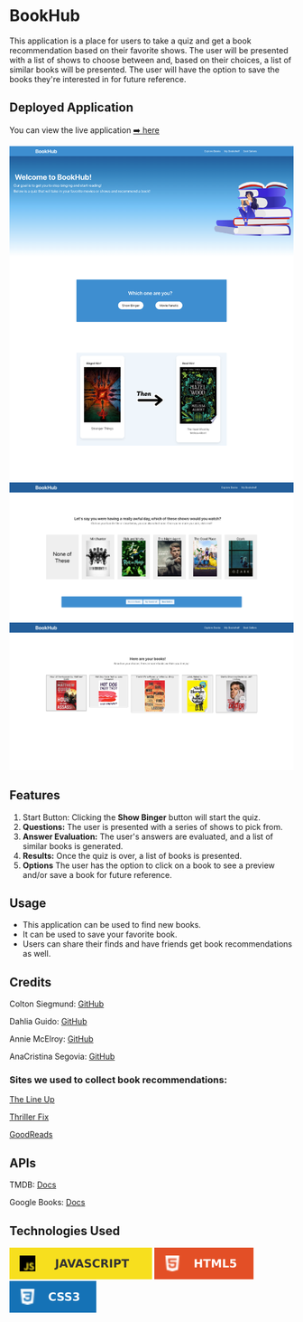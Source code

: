 # BookHub

This application is a place for users to take a quiz and get a book recommendation based on their favorite shows.
The user will be presented with a list of shows to choose between and, based on their choices, a list of similar books will be presented. The user will have the option to save the books they're interested in for future reference.


## Deployed Application
You can view the live application
[➡️ here](https://cyphernyx.github.io/BookHub/)

![Home Page](./assets/images/HomePage.png )
![Quiz Page](./assets/images/QuizPage.png)
![Results Page](./assets/images/ResultsPage.png)

## Features

1. Start Button: Clicking the **Show Binger** button will start the quiz.
2. **Questions:** The user is presented with a series of shows to pick from.
3. **Answer Evaluation:** The user's answers are evaluated, and a list of similar books is generated.
4. **Results:** Once the quiz is over, a list of books is presented.
5. **Options** The user has the option to click on a book to see a preview and/or save a book for future reference.


## Usage

- This application can be used to find new books.
- It can be used to save your favorite book.
- Users can share their finds and have friends get book recommendations as well.

## Credits
Colton Siegmund: [GitHub](https://github.com/ColtonSiegmund)

Dahlia Guido: [GitHub](https://github.com/CypherNyx)

Annie McElroy: [GitHub](https://github.com/Annie-McElroy)

AnaCristina Segovia: [GitHub](https://github.com/Aseg02)

### Sites we used to collect book recommendations:

[The Line Up](https://the-line-up.com/15-books-for-fans-of-american-horror-story)

[Thriller Fix](https://thrillerfix.com/thrillerpicks-action/books-for-jack-ryan-fans/)

[GoodReads](https://www.goodreads.com/topic/show/21253360-what-are-books-similar-to-the-tv-show-lost)





## APIs
TMDB: [Docs](https://developer.themoviedb.org/docs/getting-started)

Google Books: [Docs](https://developers.google.com/books)

## Technologies Used

![JavaScript](./assets/images/js.svg)
![HTML](./assets/images/html.svg)
![CSS](./assets/images/css.svg)